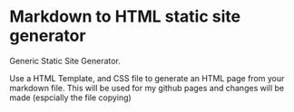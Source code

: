 # Markdown to HTML static site generator

Generic Static Site Generator.

Use a HTML Template, and CSS file to generate an HTML page from your markdown file.
This will be used for my github pages and changes will be made (espcially the file copying)
